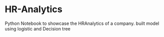# HR-Analytics
Python Notebook to showcase the HRAnalytics of a company.
built model using logistic and Decision tree
